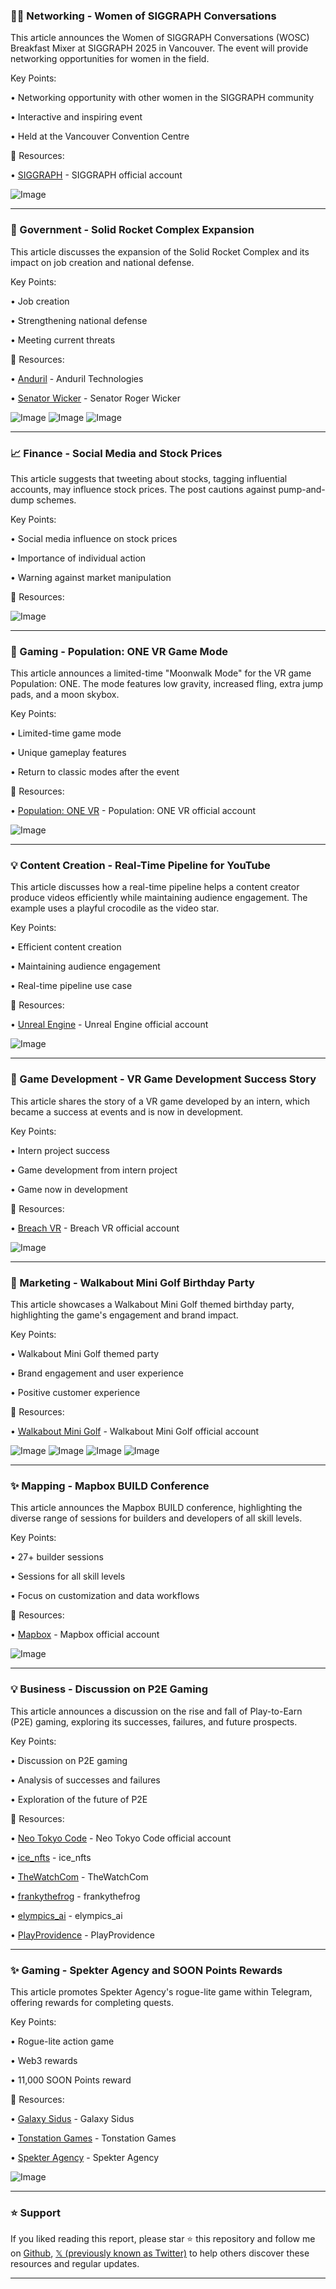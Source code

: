 ### 👩‍💼 Networking - Women of SIGGRAPH Conversations

This article announces the Women of SIGGRAPH Conversations (WOSC) Breakfast Mixer at SIGGRAPH 2025 in Vancouver.  The event will provide networking opportunities for women in the field.

Key Points:

• Networking opportunity with other women in the SIGGRAPH community


• Interactive and inspiring event


• Held at the Vancouver Convention Centre


🔗 Resources:

• [SIGGRAPH](https://x.com/siggraph) - SIGGRAPH official account


![Image](https://pbs.twimg.com/media/Gx202YRWwAAnvcf?format=jpg&name=small)

---
### 🏢 Government - Solid Rocket Complex Expansion

This article discusses the expansion of the Solid Rocket Complex and its impact on job creation and national defense.

Key Points:

• Job creation


• Strengthening national defense


• Meeting current threats



🔗 Resources:

• [Anduril](https://x.com/anduriltech) - Anduril Technologies


• [Senator Wicker](https://x.com/SenatorWicker) - Senator Roger Wicker


![Image](https://pbs.twimg.com/media/GxxvDw3W4AAWkof?format=jpg&name=small)
![Image](https://pbs.twimg.com/media/GxxvDw4XYAAVchv?format=jpg&name=360x360)
![Image](https://pbs.twimg.com/media/GxxvDw4X0AAhl2B?format=jpg&name=360x360)

---
### 📈 Finance - Social Media and Stock Prices

This article suggests that tweeting about stocks, tagging influential accounts, may influence stock prices.  The post cautions against pump-and-dump schemes.

Key Points:

• Social media influence on stock prices


• Importance of individual action


• Warning against market manipulation



🔗 Resources:


![Image](https://pbs.twimg.com/amplify_video_thumb/1953905954216419328/img/hI5GtWIvaZtN3nxR.jpg)

---
### 🚀 Gaming - Population: ONE VR Game Mode

This article announces a limited-time "Moonwalk Mode" for the VR game Population: ONE.  The mode features low gravity, increased fling, extra jump pads, and a moon skybox.

Key Points:

• Limited-time game mode


• Unique gameplay features


• Return to classic modes after the event



🔗 Resources:

• [Population: ONE VR](https://x.com/populationonevr) - Population: ONE VR official account


![Image](https://pbs.twimg.com/media/Gx2X-T3XUAAAIsQ?format=jpg&name=small)

---
### 💡 Content Creation - Real-Time Pipeline for YouTube

This article discusses how a real-time pipeline helps a content creator produce videos efficiently while maintaining audience engagement. The example uses a playful crocodile as the video star.

Key Points:

• Efficient content creation


• Maintaining audience engagement


• Real-time pipeline use case



🔗 Resources:

• [Unreal Engine](https://x.com/UnrealEngine) - Unreal Engine official account


![Image](https://pbs.twimg.com/ext_tw_video_thumb/1953848682543267840/pu/img/8eM1vGkoEn2Vvbwr.jpg)

---
### 🚀 Game Development - VR Game Development Success Story

This article shares the story of a VR game developed by an intern, which became a success at events and is now in development.

Key Points:

• Intern project success


• Game development from intern project


• Game now in development



🔗 Resources:

• [Breach VR](https://x.com/BreachVR) - Breach VR official account


![Image](https://pbs.twimg.com/ext_tw_video_thumb/1953848823647756288/pu/img/R5BDIIu824yosvPj.jpg)

---
### 🎉 Marketing - Walkabout Mini Golf Birthday Party

This article showcases a Walkabout Mini Golf themed birthday party, highlighting the game's engagement and brand impact.

Key Points:

• Walkabout Mini Golf themed party


• Brand engagement and user experience


• Positive customer experience



🔗 Resources:

• [Walkabout Mini Golf](https://x.com/WalkaboutMG) - Walkabout Mini Golf official account


![Image](https://pbs.twimg.com/media/Gx13LkqXAAAcvFO?format=jpg&name=360x360)
![Image](https://pbs.twimg.com/media/Gx13LkTXoAAeykU?format=jpg&name=small)
![Image](https://pbs.twimg.com/media/Gx13Ll2XcAAsXbs?format=jpg&name=360x360)
![Image](https://pbs.twimg.com/media/Gx13Lk9XQAEWihe?format=jpg&name=small)

---
### ✨ Mapping - Mapbox BUILD Conference

This article announces the Mapbox BUILD conference, highlighting the diverse range of sessions for builders and developers of all skill levels.

Key Points:

• 27+ builder sessions


• Sessions for all skill levels


• Focus on customization and data workflows



🔗 Resources:

• [Mapbox](https://x.com/Mapbox) - Mapbox official account


![Image](https://pbs.twimg.com/media/Gxwg3CXW8AAx8Rm?format=jpg&name=small)

---
### 💡 Business - Discussion on P2E Gaming

This article announces a discussion on the rise and fall of Play-to-Earn (P2E) gaming, exploring its successes, failures, and future prospects.

Key Points:

• Discussion on P2E gaming


• Analysis of successes and failures


• Exploration of the future of P2E



🔗 Resources:

• [Neo Tokyo Code](https://x.com/NeoTokyoCode) - Neo Tokyo Code official account


• [ice_nfts](https://x.com/ice_nfts) - ice_nfts


• [TheWatchCom](https://x.com/TheWatchCom) - TheWatchCom


• [frankythefrog](https://x.com/frankythefrog) - frankythefrog


• [elympics_ai](https://x.com/elympics_ai) - elympics_ai


• [PlayProvidence](https://x.com/PlayProvidence) - PlayProvidence


---
### ✨ Gaming - Spekter Agency and SOON Points Rewards

This article promotes Spekter Agency's rogue-lite game within Telegram, offering rewards for completing quests.

Key Points:

• Rogue-lite action game


• Web3 rewards


• 11,000 SOON Points reward



🔗 Resources:

• [Galaxy Sidus](https://x.com/galaxy_sidus) - Galaxy Sidus


• [Tonstation Games](https://x.com/tonstationgames) - Tonstation Games


• [Spekter Agency](https://x.com/SpekterAgency) - Spekter Agency


![Image](https://pbs.twimg.com/media/Gx1D0ePXYAAUk6E?format=jpg&name=small)


---

### ⭐️ Support

If you liked reading this report, please star ⭐️ this repository and follow me on [Github](https://github.com/Drix10), [𝕏 (previously known as Twitter)](https://x.com/DRIX_10_) to help others discover these resources and regular updates.

---